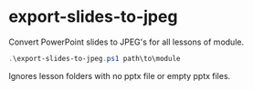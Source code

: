 # export-slides-to-jpeg

Convert PowerPoint slides to JPEG's for all lessons of module.
```powershell
.\export-slides-to-jpeg.ps1 path\to\module
```
Ignores lesson folders with no pptx file or empty pptx files.
